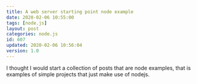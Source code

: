 ```yaml
---
title: A web server starting point node example
date: 2020-02-06 10:55:00
tags: [node.js]
layout: post
categories: node.js
id: 607
updated: 2020-02-06 10:56:04
version: 1.0
---
```


I thought I would start a collection of posts that are node examples, that is examples of simple projects that just make use of nodejs.

<!-- more -->
